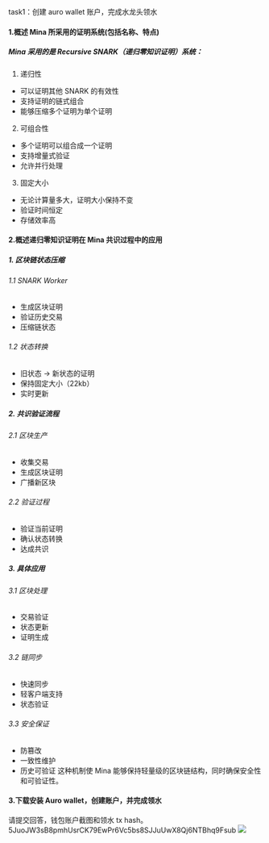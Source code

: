 task1：创建 auro wallet 账户，完成水龙头领水

#### 1.概述 Mina 所采用的证明系统(包括名称、特点)

##### Mina 采用的是 Recursive SNARK（递归零知识证明）系统：

1. 递归性

- 可以证明其他 SNARK 的有效性
- 支持证明的链式组合
- 能够压缩多个证明为单个证明

2. 可组合性

- 多个证明可以组合成一个证明
- 支持增量式验证
- 允许并行处理

3. 固定大小

- 无论计算量多大，证明大小保持不变
- 验证时间恒定
- 存储效率高

#### 2.概述递归零知识证明在 Mina 共识过程中的应用

##### 1. 区块链状态压缩

###### 1.1 SNARK Worker

- 生成区块证明
- 验证历史交易
- 压缩链状态

###### 1.2 状态转换

- 旧状态 → 新状态的证明
- 保持固定大小（22kb）
- 实时更新

##### 2. 共识验证流程

###### 2.1 区块生产

- 收集交易
- 生成区块证明
- 广播新区块

###### 2.2 验证过程

- 验证当前证明
- 确认状态转换
- 达成共识

##### 3. 具体应用

###### 3.1 区块处理

- 交易验证
- 状态更新
- 证明生成

###### 3.2 链同步

- 快速同步
- 轻客户端支持
- 状态验证

###### 3.3 安全保证

- 防篡改
- 一致性维护
- 历史可验证
  这种机制使 Mina 能够保持轻量级的区块链结构，同时确保安全性和可验证性。

#### 3.下载安装 Auro wallet，创建账户，并完成领水

请提交回答，钱包账户截图和领水 tx hash。
5JuoJW3sB8pmhUsrCK79EwPr6Vc5bs8SJJuUwX8Qj6NTBhq9Fsub
![](https://p.ipic.vip/721byx.png)
